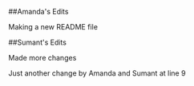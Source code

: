 ##Amanda's Edits

Making a new README file

##Sumant's Edits

Made more changes


Just another change by Amanda and Sumant at line 9

